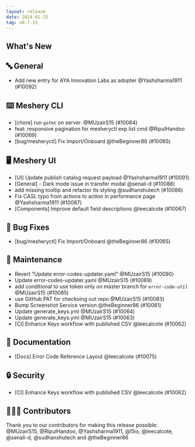 ```yaml
---
layout: release
date: 2024-01-25
tag: v0.7.13
---
```


## What's New
## 🔤 General
- Add new entry for AYA Innovation Labs as adopter @Yashsharma1911 (#10092)

## ⌨️ Meshery CLI

- [chore] run `gofmt` on server. @MUzairS15 (#10084)
- feat: responsive pagination for mesheryctl exp list cmd @RipulHandoo (#10069)
- [bug/mesheryctl] Fix Import/Onboard @theBeginner86 (#10065)

## 🖥 Meshery UI

- [UI] Update publish catalog request payload @Yashsharma1911 (#10091)
- [General] - Dark mode issue in transfer modal @senali-d (#10088)
- add missing tooltip and refactor its styling @sudhanshutech (#10086)
- Fix CASL typo from actions to action in performance page @Yashsharma1911 (#10087)
- [Components] Improve default field descriptions @leecalcote (#10067)

## 🐛 Bug Fixes

- [bug/mesheryctl] Fix Import/Onboard @theBeginner86 (#10065)

## 🧰 Maintenance

- Revert "Update error-codes-updater.yaml" @MUzairS15 (#10090)
- Update error-codes-updater.yaml @MUzairS15 (#10089)
- add conditional to use token only on master branch for `error-code-util` @MUzairS15 (#10085)
- use GitHub PAT for checkoing out repo @MUzairS15 (#10083)
- Bump Screenshot Service version @theBeginner86 (#10081)
- Update generate_keys.yml @MUzairS15 (#10064)
- Update generate_keys.yml @MUzairS15 (#10063)
- [CI] Enhance Keys workflow with published CSV @leecalcote (#10062)

## 📖 Documentation

- [Docs] Error Code Reference Layout @leecalcote (#10075)

## 🔒 Security

- [CI] Enhance Keys workflow with published CSV @leecalcote (#10062)

## 👨🏽‍💻 Contributors

Thank you to our contributors for making this release possible:
@MUzairS15, @RipulHandoo, @Yashsharma1911, @l5io, @leecalcote, @senali-d, @sudhanshutech and @theBeginner86
